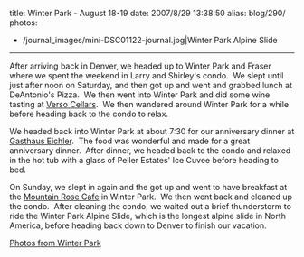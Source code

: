 title: Winter Park - August 18-19
date: 2007/8/29 13:38:50
alias: blog/290/
photos:
- /journal_images/mini-DSC01122-journal.jpg|Winter Park Alpine Slide
---
After arriving back in Denver, we headed up to Winter Park and Fraser where we spent the weekend in Larry and Shirley's condo.  We slept until just after noon on Saturday, and then got up and went and grabbed lunch at DeAntonio's Pizza.  We then went into Winter Park and did some wine tasting at [Verso Cellars](http://www.versocellars.com/index.htm).  We then wandered around Winter Park for a while before heading back to the condo to relax. 

We headed back into Winter Park at about 7:30 for our anniversary dinner at [Gasthaus Eichler](http://gasthauseichler.com/restaurant.html).  The food was wonderful and made for a great anniversary dinner.  After dinner, we headed back to the condo and relaxed in the hot tub with a glass of Peller Estates' Ice Cuvee before heading to bed.

On Sunday, we slept in again and the got up and went to have breakfast at the [Mountain Rose Cafe](http://www.mountainrosecafe.com/) in Winter Park.  We then went back and cleaned up the condo.  After cleaning the condo, we waited out a brief thunderstorm to ride the Winter Park Alpine Slide, which is the longest alpine slide in North America, before heading back down to Denver to finish our vacation.

[Photos from Winter Park](PhotoAlbum.aspx?ID=WINTERPARK0807)